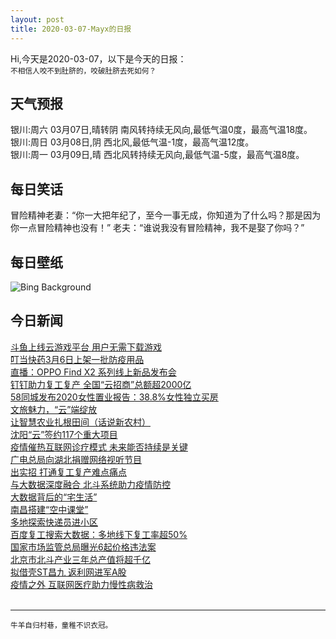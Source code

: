 ```yaml
---
layout: post
title: 2020-03-07-Mayx的日报
---
```


Hi,今天是2020-03-07，以下是今天的日报：<br><small>
不相信人咬不到肚脐的，咬破肚脐去死如何？</small><!--more-->
## 天气预报
银川:周六 03月07日,晴转阴 南风转持续无风向,最低气温0度，最高气温18度。<br>银川:周日 03月08日,阴 西北风,最低气温-1度，最高气温12度。<br>银川:周一 03月09日,晴 西北风转持续无风向,最低气温-5度，最高气温8度。
## 每日笑话
冒险精神老妻：“你一大把年纪了，至今一事无成，你知道为了什么吗？那是因为你一点冒险精神也没有！” 老夫：“谁说我没有冒险精神，我不是娶了你吗？”
## 每日壁纸
![Bing Background](https://cn.bing.com/th?id=OHR.BluebirdsYNP_EN-US2456710517_1920x1080.jpg&rf=LaDigue_1920x1080.jpg&pid=hp "Male mountain bluebird in Yellowstone National Park, Wyoming (© Jason Savage/Tandem Stills + Motion)")
## 今日新闻

[斗鱼上线云游戏平台 用户无需下载游戏](http://it.people.com.cn/n1/2020/0306/c1009-31621108.html)   
[叮当快药3月6日上架一批防疫用品](http://it.people.com.cn/n1/2020/0306/c1009-31620984.html)   
[直播：OPPO Find X2 系列线上新品发布会](http://it.people.com.cn/n1/2020/0305/c1009-31619054.html)   
[钉钉助力复工复产 全国“云招商”总额超2000亿](http://it.people.com.cn/n1/2020/0306/c1009-31620906.html)   
[58同城发布2020女性置业报告：38.8%女性独立买房](http://it.people.com.cn/n1/2020/0306/c1009-31620867.html)   
[文旅魅力，“云”端绽放](http://it.people.com.cn/n1/2020/0306/c1009-31619915.html)   
[让智慧农业扎根田间（话说新农村）](http://it.people.com.cn/n1/2020/0306/c1009-31619901.html)   
[沈阳“云”签约117个重大项目](http://it.people.com.cn/n1/2020/0306/c1009-31619919.html)   
[疫情催热互联网诊疗模式 未来能否持续是关键](http://it.people.com.cn/n1/2020/0306/c1009-31619939.html)   
[广电总局向湖北捐赠网络视听节目](http://it.people.com.cn/n1/2020/0306/c1009-31619896.html)   
[出实招 打通复工复产难点痛点](http://it.people.com.cn/n1/2020/0306/c1009-31619686.html)   
[与大数据深度融合 北斗系统助力疫情防控](http://it.people.com.cn/n1/2020/0306/c1009-31619561.html)   
[大数据背后的“宅生活”](http://it.people.com.cn/n1/2020/0306/c1009-31619559.html)   
[南昌搭建“空中课堂”](http://it.people.com.cn/n1/2020/0306/c1009-31619545.html)   
[多地探索快递员进小区](http://it.people.com.cn/n1/2020/0306/c1009-31619533.html)   
[百度复工搜索大数据：多地线下复工率超50%](http://it.people.com.cn/n1/2020/0306/c1009-31619519.html)   
[国家市场监管总局曝光6起价格违法案](http://it.people.com.cn/n1/2020/0306/c1009-31619501.html)   
[北京市北斗产业三年总产值将超千亿](http://it.people.com.cn/n1/2020/0306/c1009-31619479.html)   
[拟借壳ST昌九 返利网进军A股](http://it.people.com.cn/n1/2020/0306/c1009-31619424.html)   
[疫情之外 互联网医疗助力慢性病救治](http://it.people.com.cn/n1/2020/0306/c1009-31619415.html)   
<br />

***

<small>牛羊自归村巷，童稚不识衣冠。</small>
